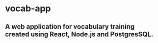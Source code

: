 # vocab-app

## A web application for vocabulary training created using React, Node.js and PostgresSQL.
